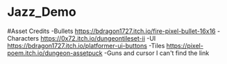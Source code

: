 # Jazz_Demo


#Asset Credits
-Bullets https://bdragon1727.itch.io/fire-pixel-bullet-16x16
-Characters https://0x72.itch.io/dungeontileset-ii
-UI https://bdragon1727.itch.io/platformer-ui-buttons
-Tiles https://pixel-poem.itch.io/dungeon-assetpuck
-Guns and cursor I can't find the link
